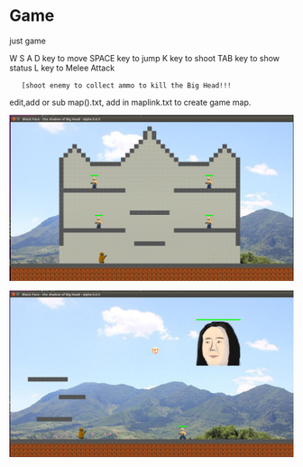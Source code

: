 # Game
just game

W S A D key to move
SPACE key to jump
K key to shoot
TAB key to show status
L key to Melee Attack
       
       
       [shoot enemy to collect ammo to kill the Big Head!!!

edit,add or sub map().txt, add in maplink.txt to create game map.

![image](https://github.com/Gameplayer0928/Game/blob/Black-Face---the-shadow-of-Big-Head---alpha-0.0.2/blackscreenshoot/blackfacescreenshoot001.png)

![image](https://github.com/Gameplayer0928/Game/blob/Black-Face---the-shadow-of-Big-Head---alpha-0.0.2/blackscreenshoot/blackfacescreenshoot002.png)
